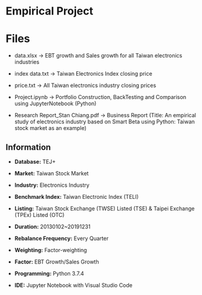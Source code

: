 # Empirical Project

# Files
- data.xlsx -> EBT growth and Sales growth for all Taiwan electronics industries 

- index data.txt -> Taiwan Electronics Index closing price

- price.txt -> All Taiwan electronics industry closing prices

- Project.ipynb -> Portfolio Construction, BackTesting and Comparison using JupyterNotebook (Python)

- Research Report_Stan Chiang.pdf -> Business Report (Title: An empirical study of electronics industry based on Smart Beta using Python: Taiwan stock market as an example)

## Information
- **Database:** TEJ+

- **Market:** Taiwan Stock Market

- **Industry:** Electronics Industry

- **Benchmark Index:** Taiwan Electronic Index (TELI)

- **Listing:** Taiwan Stock Exchange (TWSE) Listed (TSE) & Taipei Exchange (TPEx) Listed (OTC)

- **Duration:** 20130102~20191231

- **Rebalance Frequency:** Every Quarter

- **Weighting:** Factor-weighting

- **Factor:** EBT Growth/Sales Growth

- **Programming:** Python 3.7.4

- **IDE:** Jupyter Notebook with Visual Studio Code
